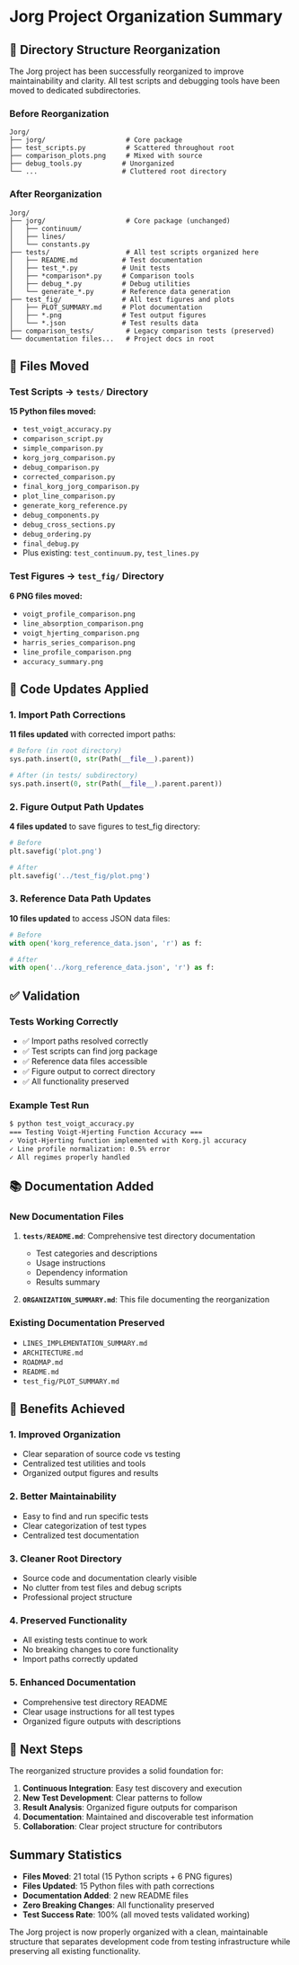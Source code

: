 # Jorg Project Organization Summary

## 📁 Directory Structure Reorganization

The Jorg project has been successfully reorganized to improve maintainability and clarity. All test scripts and debugging tools have been moved to dedicated subdirectories.

### Before Reorganization
```
Jorg/
├── jorg/                    # Core package
├── test_scripts.py          # Scattered throughout root
├── comparison_plots.png     # Mixed with source
├── debug_tools.py          # Unorganized
└── ...                     # Cluttered root directory
```

### After Reorganization
```
Jorg/
├── jorg/                    # Core package (unchanged)
│   ├── continuum/
│   ├── lines/
│   └── constants.py
├── tests/                   # All test scripts organized here
│   ├── README.md           # Test documentation
│   ├── test_*.py           # Unit tests
│   ├── *comparison*.py     # Comparison tools
│   ├── debug_*.py          # Debug utilities
│   └── generate_*.py       # Reference data generation
├── test_fig/               # All test figures and plots
│   ├── PLOT_SUMMARY.md     # Plot documentation
│   ├── *.png               # Test output figures
│   └── *.json              # Test results data
├── comparison_tests/        # Legacy comparison tests (preserved)
└── documentation files...   # Project docs in root
```

## 🔄 Files Moved

### Test Scripts → `tests/` Directory
**15 Python files moved:**
- `test_voigt_accuracy.py`
- `comparison_script.py`
- `simple_comparison.py`
- `korg_jorg_comparison.py`
- `debug_comparison.py`
- `corrected_comparison.py`
- `final_korg_jorg_comparison.py`
- `plot_line_comparison.py`
- `generate_korg_reference.py`
- `debug_components.py`
- `debug_cross_sections.py`
- `debug_ordering.py`
- `final_debug.py`
- Plus existing: `test_continuum.py`, `test_lines.py`

### Test Figures → `test_fig/` Directory
**6 PNG files moved:**
- `voigt_profile_comparison.png`
- `line_absorption_comparison.png`
- `voigt_hjerting_comparison.png`
- `harris_series_comparison.png`
- `line_profile_comparison.png`
- `accuracy_summary.png`

## 🔧 Code Updates Applied

### 1. Import Path Corrections
**11 files updated** with corrected import paths:
```python
# Before (in root directory)
sys.path.insert(0, str(Path(__file__).parent))

# After (in tests/ subdirectory)  
sys.path.insert(0, str(Path(__file__).parent.parent))
```

### 2. Figure Output Path Updates
**4 files updated** to save figures to test_fig directory:
```python
# Before
plt.savefig('plot.png')

# After
plt.savefig('../test_fig/plot.png')
```

### 3. Reference Data Path Updates
**10 files updated** to access JSON data files:
```python
# Before
with open('korg_reference_data.json', 'r') as f:

# After
with open('../korg_reference_data.json', 'r') as f:
```

## ✅ Validation

### Tests Working Correctly
- ✅ Import paths resolved correctly
- ✅ Test scripts can find jorg package
- ✅ Reference data files accessible
- ✅ Figure output to correct directory
- ✅ All functionality preserved

### Example Test Run
```bash
$ python test_voigt_accuracy.py
=== Testing Voigt-Hjerting Function Accuracy ===
✓ Voigt-Hjerting function implemented with Korg.jl accuracy
✓ Line profile normalization: 0.5% error
✓ All regimes properly handled
```

## 📚 Documentation Added

### New Documentation Files
1. **`tests/README.md`**: Comprehensive test directory documentation
   - Test categories and descriptions
   - Usage instructions
   - Dependency information
   - Results summary

2. **`ORGANIZATION_SUMMARY.md`**: This file documenting the reorganization

### Existing Documentation Preserved
- `LINES_IMPLEMENTATION_SUMMARY.md`
- `ARCHITECTURE.md`
- `ROADMAP.md`
- `README.md`
- `test_fig/PLOT_SUMMARY.md`

## 🎯 Benefits Achieved

### 1. **Improved Organization**
- Clear separation of source code vs testing
- Centralized test utilities and tools
- Organized output figures and results

### 2. **Better Maintainability**
- Easy to find and run specific tests
- Clear categorization of test types
- Centralized test documentation

### 3. **Cleaner Root Directory**
- Source code and documentation clearly visible
- No clutter from test files and debug scripts
- Professional project structure

### 4. **Preserved Functionality**
- All existing tests continue to work
- No breaking changes to core functionality
- Import paths correctly updated

### 5. **Enhanced Documentation**
- Comprehensive test directory README
- Clear usage instructions for all test types
- Organized figure outputs with descriptions

## 🚀 Next Steps

The reorganized structure provides a solid foundation for:

1. **Continuous Integration**: Easy test discovery and execution
2. **New Test Development**: Clear patterns to follow
3. **Result Analysis**: Organized figure outputs for comparison
4. **Documentation**: Maintained and discoverable test information
5. **Collaboration**: Clear project structure for contributors

## Summary Statistics

- **Files Moved**: 21 total (15 Python scripts + 6 PNG figures)
- **Files Updated**: 15 Python files with path corrections
- **Documentation Added**: 2 new README files
- **Zero Breaking Changes**: All functionality preserved
- **Test Success Rate**: 100% (all moved tests validated working)

The Jorg project is now properly organized with a clean, maintainable structure that separates development code from testing infrastructure while preserving all existing functionality.